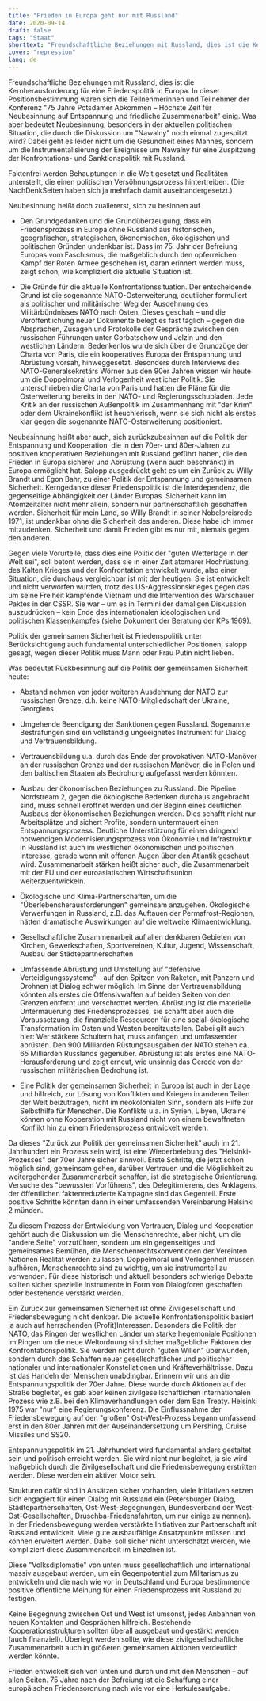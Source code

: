 ```yaml
---
title: "Frieden in Europa geht nur mit Russland"
date: 2020-09-14
draft: false
tags: "Staat"
shorttext: "Freundschaftliche Beziehungen mit Russland, dies ist die Kernherausforderung für eine Friedenspolitik in Europa."
cover: "repression"
lang: de
---
```



Freundschaftliche Beziehungen mit Russland, dies ist die Kernherausforderung für eine Friedenspolitik in Europa. In dieser Positionsbestimmung waren sich die Teilnehmerinnen und Teilnehmer der Konferenz "75 Jahre Potsdamer Abkommen – Höchste Zeit für Neubesinnung auf Entspannung und friedliche Zusammenarbeit" einig. Was aber bedeutet Neubesinnung, besonders in der aktuellen politischen Situation, die durch die Diskussion um "Nawalny" noch einmal zugespitzt wird? Dabei geht es leider nicht um die Gesundheit eines Mannes, sondern um die Instrumentalisierung der Ereignisse um Nawalny für eine Zuspitzung der Konfrontations- und Sanktionspolitik mit Russland.

Faktenfrei werden Behauptungen in die Welt gesetzt und Realitäten unterstellt, die einen politischen Versöhnungsprozess hintertreiben. (Die NachDenkSeiten haben sich ja mehrfach damit auseinandergesetzt.)

Neubesinnung heißt doch zuallererst, sich zu besinnen auf

  - Den Grundgedanken und die Grundüberzeugung, dass ein Friedensprozess in Europa ohne Russland aus historischen, geografischen, strategischen, ökonomischen, ökologischen und politischen Gründen undenkbar ist. Dass im 75. Jahr der Befreiung Europas vom Faschismus, die maßgeblich durch den opferreichen Kampf der Roten Armee geschehen ist, daran erinnert werden muss, zeigt schon, wie kompliziert die aktuelle Situation ist.

  - Die Gründe für die aktuelle Konfrontationssituation. Der entscheidende Grund ist die sogenannte NATO-Osterweiterung, deutlicher formuliert als politischer und militärischer Weg der Ausdehnung des Militärbündnisses NATO nach Osten. Dieses geschah – und die Veröffentlichung neuer Dokumente belegt es fast täglich – gegen die Absprachen, Zusagen und Protokolle der Gespräche zwischen den russischen Führungen unter Gorbatschow und Jelzin und den westlichen Ländern. Bedenkenlos wurde sich über die Grundzüge der Charta von Paris, die ein kooperatives Europa der Entspannung und Abrüstung vorsah, hinweggesetzt. Besonders durch Interviews des NATO-Generalsekretärs Wörner aus den 90er Jahren wissen wir heute um die Doppelmoral und Verlogenheit westlicher Politik. Sie unterschrieben die Charta von Paris und hatten die Pläne für die Osterweiterung bereits in den NATO- und Regierungsschubladen. Jede Kritik an der russischen Außenpolitik im Zusammenhang mit "der Krim" oder dem Ukrainekonflikt ist heuchlerisch, wenn sie sich nicht als erstes klar gegen die sogenannte NATO-Osterweiterung positioniert.

Neubesinnung heißt aber auch, sich zurückzubesinnen auf die Politik der Entspannung und Kooperation, die in den 70er- und 80er-Jahren zu positiven kooperativen Beziehungen mit Russland geführt haben, die den Frieden in Europa sicherer und Abrüstung (wenn auch beschränkt) in Europa ermöglicht hat. Salopp ausgedrückt geht es um ein Zurück zu Willy Brandt und Egon Bahr, zu einer Politik der Entspannung und gemeinsamen Sicherheit. Kerngedanke dieser Friedenspolitik ist die Interdependenz, die gegenseitige Abhängigkeit der Länder Europas. Sicherheit kann im Atomzeitalter nicht mehr allein, sondern nur partnerschaftlich geschaffen werden. Sicherheit für mein Land, so Willy Brandt in seiner Nobelpreisrede 1971, ist undenkbar ohne die Sicherheit des anderen. Diese habe ich immer mitzudenken. Sicherheit und damit Frieden gibt es nur mit, niemals gegen den anderen.

Gegen viele Vorurteile, dass dies eine Politik der "guten Wetterlage in der Welt sei", soll betont werden, dass sie in einer Zeit atomarer Hochrüstung, des Kalten Krieges und der Konfrontation entwickelt wurde, also einer Situation, die durchaus vergleichbar ist mit der heutigen. Sie ist entwickelt und nicht verworfen wurden, trotz des US-Aggressionskrieges gegen das um seine Freiheit kämpfende Vietnam und die Intervention des Warschauer Paktes in der CSSR. Sie war – um es in Termini der damaligen Diskussion auszudrücken – kein Ende des internationalen ideologischen und politischen Klassenkampfes (siehe Dokument der Beratung der KPs 1969).

Politik der gemeinsamen Sicherheit ist Friedenspolitik unter Berücksichtigung auch fundamental unterschiedlicher Positionen, salopp gesagt, wegen dieser Politik muss Mann oder Frau Putin nicht lieben.

Was bedeutet Rückbesinnung auf die Politik der gemeinsamen Sicherheit heute:

  - Abstand nehmen von jeder weiteren Ausdehnung der NATO zur russischen Grenze, d.h. keine NATO-Mitgliedschaft der Ukraine, Georgiens.

  - Umgehende Beendigung der Sanktionen gegen Russland. Sogenannte Bestrafungen sind ein vollständig ungeeignetes Instrument für Dialog und Vertrauensbildung.

  - Vertrauensbildung u.a. durch das Ende der provokativen NATO-Manöver an der russischen Grenze und der russischen Manöver, die in Polen und den baltischen Staaten als Bedrohung aufgefasst werden könnten.

  - Ausbau der ökonomischen Beziehungen zu Russland. Die Pipeline Nordstream 2, gegen die ökologische Bedenken durchaus angebracht sind, muss schnell eröffnet werden und der Beginn eines deutlichen Ausbaus der ökonomischen Beziehungen werden. Dies schafft nicht nur Arbeitsplätze und sichert Profite, sondern untermauert einen Entspannungsprozess. Deutliche Unterstützung für einen dringend notwendigen Modernisierungsprozess von Ökonomie und Infrastruktur in Russland ist auch im westlichen ökonomischen und politischen Interesse, gerade wenn mit offenen Augen über den Atlantik geschaut wird. Zusammenarbeit stärken heißt sicher auch, die Zusammenarbeit mit der EU und der euroasiatischen Wirtschaftsunion weiterzuentwickeln.

  - Ökologische und Klima-Partnerschaften, um die "Überlebensherausforderungen" gemeinsam anzugehen. Ökologische Verwerfungen in Russland, z.B. das Auftauen der Permafrost-Regionen, hätten dramatische Auswirkungen auf die weltweite Klimaentwicklung.

  - Gesellschaftliche Zusammenarbeit auf allen denkbaren Gebieten von Kirchen, Gewerkschaften, Sportvereinen, Kultur, Jugend, Wissenschaft, Ausbau der Städtepartnerschaften

  - Umfassende Abrüstung und Umstellung auf "defensive Verteidigungssysteme" – auf den Spitzen von Raketen, mit Panzern und Drohnen ist Dialog schwer möglich. Im Sinne der Vertrauensbildung könnten als erstes die Offensivwaffen auf beiden Seiten von den Grenzen entfernt und verschrottet werden. Abrüstung ist die materielle Untermauerung des Friedensprozesses, sie schafft aber auch die Voraussetzung, die finanzielle Ressourcen für eine sozial-ökologische Transformation im Osten und Westen bereitzustellen. Dabei gilt auch hier: Wer stärkere Schultern hat, muss anfangen und umfassender abrüsten. Den 900 Milliarden Rüstungsausgaben der NATO stehen ca. 65 Milliarden Russlands gegenüber. Abrüstung ist als erstes eine NATO-Herausforderung und zeigt erneut, wie unsinnig das Gerede von der russischen militärischen Bedrohung ist.

  - Eine Politik der gemeinsamen Sicherheit in Europa ist auch in der Lage und hilfreich, zur Lösung von Konflikten und Kriegen in anderen Teilen der Welt beizutragen, nicht im neokolonialen Sinn, sondern als Hilfe zur Selbsthilfe für Menschen. Die Konflikte u.a. in Syrien, Libyen, Ukraine können ohne Kooperation mit Russland nicht von einem bewaffneten Konflikt hin zu einem Friedensprozess entwickelt werden.

Da dieses "Zurück zur Politik der gemeinsamen Sicherheit" auch im 21. Jahrhundert ein Prozess sein wird, ist eine Wiederbelebung des "Helsinki-Prozesses" der 70er Jahre sicher sinnvoll. Erste Schritte, die jetzt schon möglich sind, gemeinsam gehen, darüber Vertrauen und die Möglichkeit zu weitergehender Zusammenarbeit schaffen, ist die strategische Orientierung. Versuche des "bewussten Vorführens", des Delegitimierens, des Anklagens, der öffentlichen faktenreduzierte Kampagne sind das Gegenteil. Erste positive Schritte könnten dann in einer umfassenden Vereinbarung Helsinki 2 münden.

Zu diesem Prozess der Entwicklung von Vertrauen, Dialog und Kooperation gehört auch die Diskussion um die Menschenrechte, aber nicht, um die "andere Seite" vorzuführen, sondern um ein gegenseitiges und gemeinsames Bemühen, die Menschenrechtskonventionen der Vereinten Nationen Realität werden zu lassen. Doppelmoral und Verlogenheit müssen aufhören, Menschenrechte sind zu wichtig, um sie instrumentell zu verwenden. Für diese historisch und aktuell besonders schwierige Debatte sollten sicher spezielle Instrumente in Form von Dialogforen geschaffen oder bestehende verstärkt werden.

Ein Zurück zur gemeinsamen Sicherheit ist ohne Zivilgesellschaft und Friedensbewegung nicht denkbar. Die aktuelle Konfrontationspolitik basiert ja auch auf herrschenden (Profit)Interessen. Besonders die Politik der NATO, das Ringen der westlichen Länder um starke hegemoniale Positionen im Ringen um die neue Weltordnung sind sicher maßgebliche Faktoren der Konfrontationspolitik. Sie werden nicht durch "guten Willen" überwunden, sondern durch das Schaffen neuer gesellschaftlicher und politischer nationaler und internationaler Konstellationen und Kräfteverhältnisse. Dazu ist das Handeln der Menschen unabdingbar. Erinnern wir uns an die Entspannungspolitik der 70er Jahre. Diese wurde durch Aktionen auf der Straße begleitet, es gab aber keinen zivilgesellschaftlichen internationalen Prozess wie z.B. bei den Klimaverhandlungen oder dem Ban Treaty. Helsinki 1975 war "nur" eine Regierungskonferenz. Die Einflussnahme der Friedensbewegung auf den "großen" Ost-West-Prozess begann umfassend erst in den 80er Jahren mit der Auseinandersetzung um Pershing, Cruise Missiles und SS20.

Entspannungspolitik im 21. Jahrhundert wird fundamental anders gestaltet sein und politisch erreicht werden. Sie wird nicht nur begleitet, ja sie wird maßgeblich durch die Zivilgesellschaft und die Friedensbewegung erstritten werden. Diese werden ein aktiver Motor sein.

Strukturen dafür sind in Ansätzen sicher vorhanden, viele Initiativen setzen sich engagiert für einen Dialog mit Russland ein (Petersburger Dialog, Städtepartnerschaften, Ost-West-Begegnungen, Bundesverband der West-Ost-Gesellschaften, Druschba-Friedensfahrten, um nur einige zu nennen). In der Friedensbewegung werden verstärkte Initiativen zur Partnerschaft mit Russland entwickelt. Viele gute ausbaufähige Ansatzpunkte müssen und können erweitert werden. Dabei soll sicher nicht unterschätzt werden, wie kompliziert diese Zusammenarbeit im Einzelnen ist.

Diese "Volksdiplomatie" von unten muss gesellschaftlich und international massiv ausgebaut werden, um ein Gegenpotential zum Militarismus zu entwickeln und die nach wie vor in Deutschland und Europa bestimmende positive öffentliche Meinung für einen Friedensprozess mit Russland zu festigen.

Keine Begegnung zwischen Ost und West ist umsonst, jedes Anbahnen von neuen Kontakten und Gesprächen hilfreich. Bestehende Kooperationsstrukturen sollten überall ausgebaut und gestärkt werden (auch finanziell). Überlegt werden sollte, wie diese zivilgesellschaftliche Zusammenarbeit auch in größeren gemeinsamen Aktionen verdeutlich werden könnte.

Frieden entwickelt sich von unten und durch und mit den Menschen – auf allen Seiten. 75 Jahre nach der Befreiung ist die Schaffung einer europäischen Friedensordnung nach wie vor eine Herkulesaufgabe.
